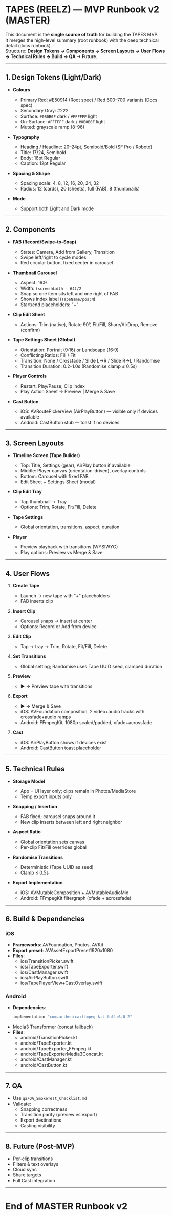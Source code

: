 
# TAPES (REELZ) — MVP Runbook v2 (MASTER)

This document is the **single source of truth** for building the TAPES MVP.  
It merges the high-level summary (root runbook) with the deep technical detail (docs runbook).  
Structure: **Design Tokens → Components → Screen Layouts → User Flows → Technical Rules → Build → QA → Future**.

---

## 1. Design Tokens (Light/Dark)

- **Colours**
  - Primary Red: #E50914 (Root spec) / Red 600–700 variants (Docs spec)
  - Secondary Gray: #222
  - Surface: `#0B0B0F` dark / `#FFFFFF` light
  - On-Surface: `#FFFFFF` dark / `#0B0B0F` light
  - Muted: grayscale ramp (8–96)

- **Typography**
  - Heading / Headline: 20–24pt, Semibold/Bold (SF Pro / Roboto)
  - Title: 17/24, Semibold
  - Body: 16pt Regular
  - Caption: 12pt Regular

- **Spacing & Shape**
  - Spacing scale: 4, 8, 12, 16, 20, 24, 32
  - Radius: 12 (cards), 20 (sheets), full (FAB), 8 (thumbnails)

- **Mode**
  - Support both Light and Dark mode

---

## 2. Components

- **FAB (Record/Swipe-to-Snap)**
  - States: Camera, Add from Gallery, Transition
  - Swipe left/right to cycle modes
  - Red circular button, fixed center in carousel

- **Thumbnail Carousel**
  - Aspect: 16:9
  - Width: `(screenWidth - 64)/2`
  - Snap so one item sits left and one right of FAB
  - Shows index label (`TapeName/pos:N`)
  - Start/end placeholders: "+"

- **Clip Edit Sheet**
  - Actions: Trim (native), Rotate 90°, Fit/Fill, Share/AirDrop, Remove (confirm)

- **Tape Settings Sheet (Global)**
  - Orientation: Portrait (9:16) or Landscape (16:9)
  - Conflicting Ratios: Fill / Fit
  - Transition: None / Crossfade / Slide L→R / Slide R→L / Randomise
  - Transition Duration: 0.2–1.0s (Randomise clamp ≤ 0.5s)

- **Player Controls**
  - Restart, Play/Pause, Clip index
  - Play Action Sheet → Preview | Merge & Save

- **Cast Button**
  - iOS: AVRoutePickerView (AirPlayButton) — visible only if devices available
  - Android: CastButton stub — toast if no devices

---

## 3. Screen Layouts

- **Timeline Screen (Tape Builder)**
  - Top: Title, Settings (gear), AirPlay button if available
  - Middle: Player canvas (orientation-driven), overlay controls
  - Bottom: Carousel with fixed FAB
  - Edit Sheet + Settings Sheet (modal)

- **Clip Edit Tray**
  - Tap thumbnail → Tray
  - Options: Trim, Rotate, Fit/Fill, Delete

- **Tape Settings**
  - Global orientation, transitions, aspect, duration

- **Player**
  - Preview playback with transitions (WYSIWYG)
  - Play options: Preview vs Merge & Save

---

## 4. User Flows

1. **Create Tape**
   - Launch → new tape with "+" placeholders
   - FAB inserts clip

2. **Insert Clip**
   - Carousel snaps → insert at center
   - Options: Record or Add from device

3. **Edit Clip**
   - Tap → tray → Trim, Rotate, Fit/Fill, Delete

4. **Set Transitions**
   - Global setting; Randomise uses Tape UUID seed, clamped duration

5. **Preview**
   - ▶️ → Preview tape with transitions

6. **Export**
   - ▶️ → Merge & Save
   - iOS: AVFoundation composition, 2 video+audio tracks with crossfade+audio ramps
   - Android: FFmpegKit, 1080p scaled/padded, xfade+acrossfade

7. **Cast**
   - iOS: AirPlayButton shows if devices exist
   - Android: CastButton toast placeholder

---

## 5. Technical Rules

- **Storage Model**
  - App = UI layer only; clips remain in Photos/MediaStore
  - Temp export inputs only

- **Snapping / Insertion**
  - FAB fixed; carousel snaps around it
  - New clip inserts between left and right neighbor

- **Aspect Ratio**
  - Global orientation sets canvas
  - Per-clip Fit/Fill overrides global

- **Randomise Transitions**
  - Deterministic (Tape UUID as seed)
  - Clamp ≤ 0.5s

- **Export Implementation**
  - iOS: AVMutableComposition + AVMutableAudioMix
  - Android: FFmpegKit filtergraph (xfade + acrossfade)

---

## 6. Build & Dependencies

### iOS
- **Frameworks**: AVFoundation, Photos, AVKit
- **Export preset**: AVAssetExportPreset1920x1080
- **Files**:
  - ios/TransitionPicker.swift
  - ios/TapeExporter.swift
  - ios/CastManager.swift
  - ios/AirPlayButton.swift
  - ios/TapePlayerView+CastOverlay.swift

### Android
- **Dependencies**:
  ```gradle
  implementation "com.arthenica:ffmpeg-kit-full:6.0-2"
  ```
- Media3 Transformer (concat fallback)
- **Files**:
  - android/TransitionPicker.kt
  - android/TapeExporter.kt
  - android/TapeExporter_FFmpeg.kt
  - android/TapeExporterMedia3Concat.kt
  - android/CastManager.kt
  - android/CastButton.kt

---

## 7. QA

- Use `qa/QA_SmokeTest_Checklist.md`
- Validate:
  - Snapping correctness
  - Transition parity (preview vs export)
  - Export destinations
  - Casting visibility

---

## 8. Future (Post-MVP)

- Per-clip transitions
- Filters & text overlays
- Cloud sync
- Share targets
- Full Cast integration

---

# End of MASTER Runbook v2
